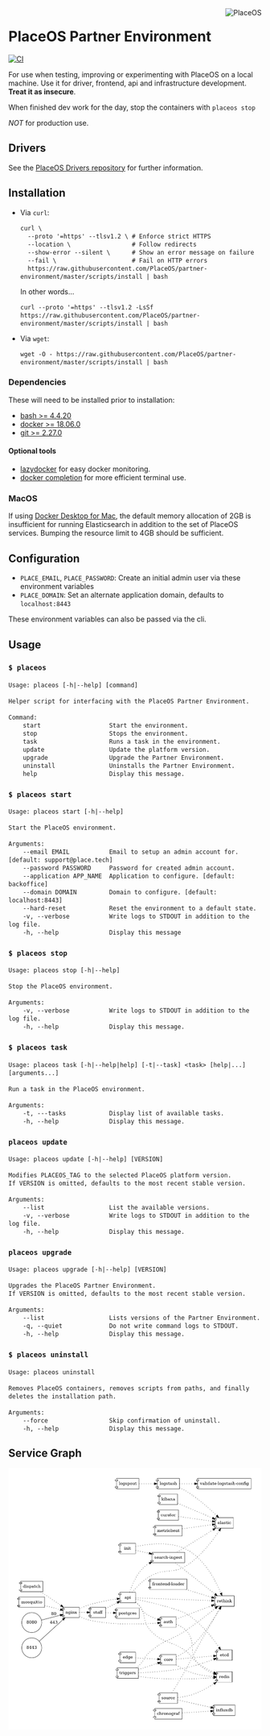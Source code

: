 <img align="right" src="https://github.com/placeos.png?size=200" alt="PlaceOS" />

# PlaceOS Partner Environment

[![CI](https://github.com/PlaceOS/partner-environment/actions/workflows/ci.yml/badge.svg)](https://github.com/PlaceOS/partner-environment/actions/workflows/ci.yml)

For use when testing, improving or experimenting with PlaceOS on a local machine.
Use it for driver, frontend, api and infrastructure development. **Treat it as insecure**.

When finished dev work for the day, stop the containers with `placeos stop`

*NOT* for production use.

## Drivers

See the [PlaceOS Drivers repository](https://github.com/PlaceOS/drivers) for further information.

## Installation

- Via `curl`:
  ```shell-session
  curl \
    --proto '=https' --tlsv1.2 \ # Enforce strict HTTPS
    --location \                 # Follow redirects
    --show-error --silent \      # Show an error message on failure
    --fail \                     # Fail on HTTP errors
    https://raw.githubusercontent.com/PlaceOS/partner-environment/master/scripts/install | bash
  ```

  In other words...

  ```shell-session
  curl --proto '=https' --tlsv1.2 -LsSf https://raw.githubusercontent.com/PlaceOS/partner-environment/master/scripts/install | bash
  ```

- Via `wget`:
  ```shell-session
  wget -O - https://raw.githubusercontent.com/PlaceOS/partner-environment/master/scripts/install | bash
  ```

### Dependencies

These will need to be installed prior to installation:

- [bash >= 4.4.20](https://www.gnu.org/software/bash)
- [docker >= 18.06.0](https://docs.docker.com/engine/install)
- [git >= 2.27.0](https://git-scm.com/book/en/v2/Getting-Started-Installing-Git)

#### Optional tools

- [lazydocker](https://github.com/jesseduffield/lazydocker) for easy docker monitoring.
- [docker completion](https://docs.docker.com/compose/completion/) for more efficient terminal use.

### MacOS

If using [Docker Desktop for Mac](https://docs.docker.com/desktop/mac/install/), the default memory allocation of 2GB is insufficient for
running Elasticsearch in addition to the set of PlaceOS services.
Bumping the resource limit to 4GB should be sufficient.

## Configuration

- `PLACE_EMAIL`, `PLACE_PASSWORD`: Create an initial admin user via these environment variables
- `PLACE_DOMAIN`: Set an alternate application domain, defaults to `localhost:8443`

These environment variables can also be passed via the cli.

## Usage

### `$ placeos`

```shell-session
Usage: placeos [-h|--help] [command]

Helper script for interfacing with the PlaceOS Partner Environment.

Command:
    start                   Start the environment.
    stop                    Stops the environment.
    task                    Runs a task in the environment.
    update                  Update the platform version.
    upgrade                 Upgrade the Partner Environment.
    uninstall               Uninstalls the Partner Environment.
    help                    Display this message.
```

### `$ placeos start`

```shell-session
Usage: placeos start [-h|--help]

Start the PlaceOS environment.

Arguments:
    --email EMAIL           Email to setup an admin account for. [default: support@place.tech]
    --password PASSWORD     Password for created admin account.
    --application APP_NAME  Application to configure. [default: backoffice]
    --domain DOMAIN         Domain to configure. [default: localhost:8443]
    --hard-reset            Reset the environment to a default state.
    -v, --verbose           Write logs to STDOUT in addition to the log file.
    -h, --help              Display this message
```

### `$ placeos stop`

```shell-session
Usage: placeos stop [-h|--help]

Stop the PlaceOS environment.

Arguments:
    -v, --verbose           Write logs to STDOUT in addition to the log file.
    -h, --help              Display this message.
```

### `$ placeos task`

```shell-session
Usage: placeos task [-h|--help|help] [-t|--task] <task> [help|...] [arguments...]

Run a task in the PlaceOS environment.

Arguments:
    -t, ---tasks            Display list of available tasks.
    -h, --help              Display this message.
```

### `placeos update`

```
Usage: placeos update [-h|--help] [VERSION]

Modifies PLACEOS_TAG to the selected PlaceOS platform version.
If VERSION is omitted, defaults to the most recent stable version.

Arguments:
    --list                  List the available versions.
    -v, --verbose           Write logs to STDOUT in addition to the log file.
    -h, --help              Display this message.
```

### `placeos upgrade`

```
Usage: placeos upgrade [-h|--help] [VERSION]

Upgrades the PlaceOS Partner Environment.
If VERSION is omitted, defaults to the most recent stable version.

Arguments:
    --list                  Lists versions of the Partner Environment.
    -q, --quiet             Do not write command logs to STDOUT.
    -h, --help              Display this message.
```

### `$ placeos uninstall`

```shell-session
Usage: placeos uninstall

Removes PlaceOS containers, removes scripts from paths, and finally deletes the installation path.

Arguments:
    --force                 Skip confirmation of uninstall.
    -h, --help              Display this message.
```

## Service Graph

![Service graph for PlaceOS](/images/service-graph.png)
